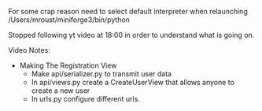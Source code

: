 

For some crap reason need to select default interpreter when relaunching
/Users/mroust/miniforge3/bin/python

Stopped following yt video at 18:00 in order to understand what is going on.


Video Notes:
- Making The Registration View
  - Make api/serializer.py to transmit user data
  - In api/views.py create a CreateUserView that allows anyone to create a new user
  - In urls.py configure different urls.


